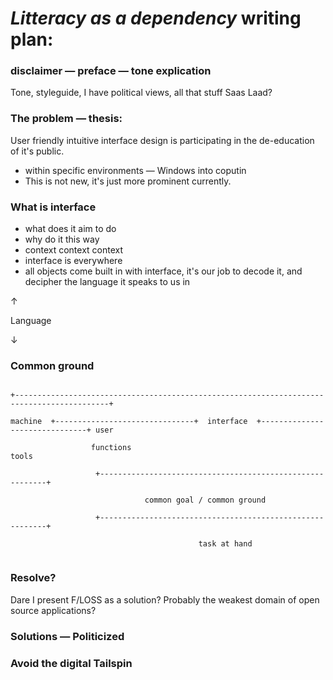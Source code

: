 # *Litteracy as a dependency* writing plan:
### disclaimer — preface — tone explication
Tone, styleguide, I have political views, all that stuff
Saas Laad?
### The problem — thesis:

User friendly intuitive interface design is participating in the de-education of it's public.
* within specific environments — Windows into coputin
* This is not new, it's just more prominent currently.

### What is interface
* what does it aim to do
* why do it this way
* context context context
* interface is everywhere
* all objects come built in with interface, it's our job to decode it, and decipher the language it speaks to us in

↑

Language

↓
### Common ground

```

+-------------------------------------------------------------------------------------------+

machine  +-------------------------------+  interface  +-------------------------------+ user

                  functions                                           tools

                   +----------------------------------------------------------+

                              common goal / common ground

                   +----------------------------------------------------------+

                                          task at hand


```

### Resolve?
Dare I present F/LOSS as a solution? Probably the weakest domain of open source applications?

### Solutions — Politicized

### Avoid the digital Tailspin

